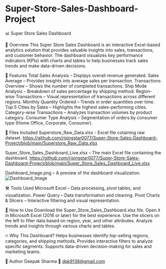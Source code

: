 # Super-Store-Sales-Dashboard-Project

📊 Super Store Sales Dashboard

📝 Overview
This Super Store Sales Dashboard is an interactive Excel-based analytics solution that provides valuable insights into sales, transactions, and customer behavior. The dashboard visualizes key performance indicators (KPIs) with charts and tables to help businesses track sales trends and make data-driven decisions.

📌 Features
Total Sales Analysis – Displays overall revenue generated.
Sales Average – Provides insights into average sales per transaction.
Transactions Overview – Shows the number of completed transactions.
Ship Mode Analysis – Breakdown of sales percentage by shipping method.
Region-wise Transactions – Visual representation of transactions across different regions.
Monthly Quantity Ordered – Trends in order quantities over time.
Top 5 Cities by Sales – Highlights the highest sales-performing cities.
Category-wise Transactions – Analyzes transaction volumes by product category.
Consumer Type Analysis – Segmentation of orders by consumer type (Home Office, Corporate, Consumer).

📂 Files Included
Superstore_Raw_Data.xlsx - Excel file cotaining raw dataset.
https://github.com/risingstar0077/Super-Store-Sales-Dashboard-Project/blob/main/Superstore_Raw_Data.xlsx

Super_Store_Sales_Dashboard_Live.xlsx – The main Excel file containing the dashboard.
https://github.com/risingstar0077/Super-Store-Sales-Dashboard-Project/blob/main/Super_Store_Sales_Dashboard_Live.xlsx

Dashboard_Image.png – A preview of the dashboard visualization.
![Dashboard_Image](https://github.com/user-attachments/assets/c05a935b-8d42-470b-a3d9-5552dad287c0)


🛠️ Tools Used
Microsoft Excel – Data processing, pivot tables, and visualization.
Power Query – Data transformation and cleaning.
Pivot Charts & Slicers – Interactive filtering and visual representation.

🚀 How to Use
Download the Super_Store_Sales_Dashboard.xlsx file.
Open it in Microsoft Excel (2016 or later) for the best experience.
Use the slicers on the left to filter data based on region, year, and other attributes.
Analyze trends and insights through various charts and tables.

🔥 Why This Dashboard?
Helps businesses identify top-selling regions, categories, and shipping methods.
Provides interactive filters to analyze specific segments.
Supports data-driven decision-making for sales and marketing teams.

📌 Author
Deepak Sharma
📧 dpk9138@gmail.com

